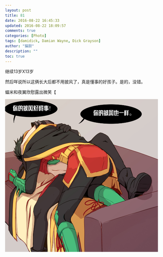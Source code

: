 ```yaml
---
layout: post
title: 81
date: 2016-08-22 16:45:33
updated: 2016-08-22 18:09:57
comments: true
categories: [Photo]
tags: [damidick, Damian Wayne, Dick Grayson]
author: "猫厨"
description: ""
toc: true
---
```


<p>继续13岁X13岁</p> 
<p>然后咩说所以这俩长大后都不用披风了，真是懂事的好孩子。是的，没错。<br /></p> 
<p>蝠米和夜翼欣慰露出微笑【</p>

![](https://raw.githubusercontent.com/alicewish/meowchain247/master/img_cVZNdzJtQk9JV2RNWlR2SWo5cUo4ZytCandrdXV1S05PaWFqMXpaa0hNYkg2eSs5a1piQmFnPT0.jpg)
